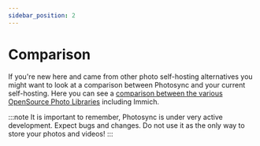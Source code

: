 ```yaml
---
sidebar_position: 2
---
```


# Comparison

If you're new here and came from other photo self-hosting alternatives you might want to look at a comparison between  Photosync  and your current self-hosting.
Here you can see a [comparison between the various OpenSource Photo Libraries](https://meichthys.github.io/foss_photo_libraries/) including Immich.

:::note
It is important to remember,  Photosync  is under very active development. Expect bugs and changes. Do not use it as the only way to store your photos and videos!
:::
